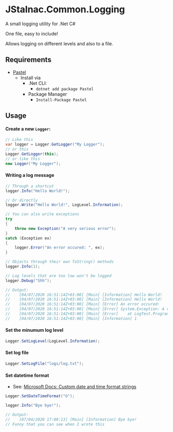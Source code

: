 # JStalnac.Common.Logging
A small logging utility for .Net C#

One file, easy to include!

Allows logging on different levels and also to a file.

## Requirements
 - [Pastel](https://www.nuget.org/packages/Pastel)
    - Install via 
        - .Net CLI:
            - `dotnet add package Pastel`
        - Package Manager
            - `Install-Package Pastel`

## Usage
#### Create a new `Logger`:
```cs
// Like this
var logger = Logger.GetLogger("My Logger");
// or this
Logger.GetLogger(this);
// or like this
new Logger("My Logger");
```

#### Writing a log message
```cs
// Through a shortcut
logger.Info("Hello World!");

// Or directly
logger.Write("Hello World!", LogLevel.Information);

// You can also write exceptions
try
{
    throw new Exception("A very serious error");
}
catch (Exception ex)
{
    logger.Error("An error occured: ", ex);
}

// Objects through their own ToString() methods
logger.Info(1);

// Log levels that are too low won't be logged
logger.Debug("Shh");

// Output:
//    [04/07/2020 16:51:14Z+03:00] [Main] [Information] Hello World!
//    [04/07/2020 16:51:14Z+03:00] [Main] [Information] Hello World!
//    [04/07/2020 16:51:14Z+03:00] [Main] [Error] An error occured:
//    [04/07/2020 16:51:14Z+03:00] [Main] [Error] System.Exception: A very serious error
//    [04/07/2020 16:51:14Z+03:00] [Main] [Error]    at LogTest.Program.Main(String[] args) in ...
//    [04/07/2020 16:51:14Z+03:00] [Main] [Information] 1
```

#### Set the minumum log level
```cs
Logger.SetLogLevel(LogLevel.Information);
```

#### Set log file
```cs
Logger.SetLogFile("logs/log.txt");
```

#### Set datetime format
- See: [Microsoft Docs: Custom date and time format strings](https://docs.microsoft.com/en-us/dotnet/standard/base-types/custom-date-and-time-format-strings)
```cs
Logger.SetDateTimeFormat("G");

logger.Info("Bye bye!");

// Output:
//    [07/04/2020 17:00:13] [Main] [Information] Bye bye!
// Funny that you can see when I wrote this
```
